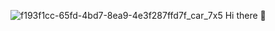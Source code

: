 ![f193f1cc-65fd-4bd7-8ea9-4e3f287ffd7f_car_7x5](https://user-images.githubusercontent.com/105577199/186583577-fd3f4dd1-0006-4136-94e7-549bcb3d49a8.gif)
Hi there 👋
<!--
**jackdnguyen/jackdnguyen** is a ✨ _special_ ✨ repository because its `README.md` (this file) appears on your GitHub profile.


- 🔭 I’m currently working on ...
- 🌱 I’m currently learning ...
- 👯 I’m looking to collaborate on ...
- 🤔 I’m looking for help with ...
- 💬 Ask me about ...
- 📫 How to reach me: ...
- 😄 Pronouns: ...
- ⚡ Fun fact: ...
-->
